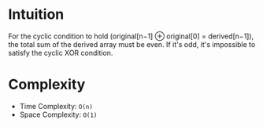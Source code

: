 # Intuition
For the cyclic condition to hold (original[n−1] ⊕ original[0] = derived[n−1]), the total sum of the derived array must be even.
If it's odd, it's impossible to satisfy the cyclic XOR condition.

# Complexity

- Time Complexity:
  `O(n)`
- Space Complexity:
  `O(1)`
